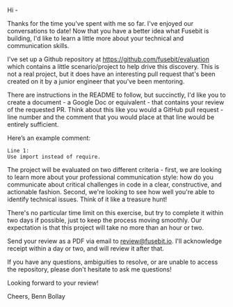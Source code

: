 Hi -

Thanks for the time you've spent with me so far. I've enjoyed our conversations to date! Now that you have a better idea what Fusebit is building, I'd like to learn a little more about your technical and communication skills.

I've set up a Github repository at https://github.com/fusebit/evaluation which contains a little scenario/project to help drive this discovery. This is not a real project, but it does have an interesting pull request that's been created on it by a junior engineer that you've been mentoring.

There are instructions in the README to follow, but succinctly, I'd like you to create a document - a Google Doc or equivalent - that contains your review of the requested PR. Think about this like you would a GitHub pull request - line number and the comment that you would place at that line would be entirely sufficient.

Here’s an example comment:

```
Line 1:
Use import instead of require.
```

The project will be evaluated on two different criteria - first, we are looking to learn more about your professional communication style: how do you communicate about critical challenges in code in a clear, constructive, and actionable fashion. Second, we're looking to see how well you're able to identify technical issues. Think of it like a treasure hunt!

There's no particular time limit on this exercise, but try to complete it within two days if possible, just to keep the process moving smoothly. Our expectation is that this project will take no more than an hour or two.

Send your review as a PDF via email to review@fusebit.io. I'll acknowledge receipt within a day or two, and will review it after that.

If you have any questions, ambiguities to resolve, or are unable to access the repository, please don't hesitate to ask me questions!

Looking forward to your review!

Cheers, 
Benn Bollay 
